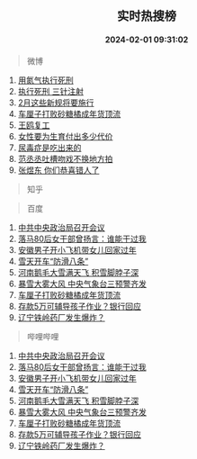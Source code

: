 <div align="center"><h2>实时热搜榜</h2><h4>2024-02-01 09:31:02</h4></div>

> 微博  

1. [用氮气执行死刑](https://s.weibo.com/weibo?q=%E7%94%A8%E6%B0%AE%E6%B0%94%E6%89%A7%E8%A1%8C%E6%AD%BB%E5%88%91&t=31&band_rank=1&Refer=top)<br />
2. [执行死刑 三针注射](https://s.weibo.com/weibo?q=%E6%89%A7%E8%A1%8C%E6%AD%BB%E5%88%91%20%E4%B8%89%E9%92%88%E6%B3%A8%E5%B0%84&t=31&band_rank=2&Refer=top)<br />
3. [2月这些新规将要施行](https://s.weibo.com/weibo?q=%232%E6%9C%88%E8%BF%99%E4%BA%9B%E6%96%B0%E8%A7%84%E5%B0%86%E8%A6%81%E6%96%BD%E8%A1%8C%23&t=31&band_rank=3&Refer=top)<br />
4. [车厘子打败砂糖橘成年货顶流](https://s.weibo.com/weibo?q=%23%E8%BD%A6%E5%8E%98%E5%AD%90%E6%89%93%E8%B4%A5%E7%A0%82%E7%B3%96%E6%A9%98%E6%88%90%E5%B9%B4%E8%B4%A7%E9%A1%B6%E6%B5%81%23&t=31&band_rank=4&Refer=top)<br />
5. [王鸥复工](https://s.weibo.com/weibo?q=%23%E7%8E%8B%E9%B8%A5%E5%A4%8D%E5%B7%A5%23&t=31&band_rank=5&Refer=top)<br />
6. [女性要为生育付出多少代价](https://s.weibo.com/weibo?q=%23%E5%A5%B3%E6%80%A7%E8%A6%81%E4%B8%BA%E7%94%9F%E8%82%B2%E4%BB%98%E5%87%BA%E5%A4%9A%E5%B0%91%E4%BB%A3%E4%BB%B7%23&t=31&band_rank=6&Refer=top)<br />
7. [尿毒症是吃出来的](https://s.weibo.com/weibo?q=%23%E5%B0%BF%E6%AF%92%E7%97%87%E6%98%AF%E5%90%83%E5%87%BA%E6%9D%A5%E7%9A%84%23&t=31&band_rank=7&Refer=top)<br />
8. [范丞丞吐槽吻戏不换地方拍](https://s.weibo.com/weibo?q=%E8%8C%83%E4%B8%9E%E4%B8%9E%E5%90%90%E6%A7%BD%E5%90%BB%E6%88%8F%E4%B8%8D%E6%8D%A2%E5%9C%B0%E6%96%B9%E6%8B%8D&t=31&band_rank=8&Refer=top)<br />
9. [张煜东 你们恭喜错人了](https://s.weibo.com/weibo?q=%E5%BC%A0%E7%85%9C%E4%B8%9C%20%E4%BD%A0%E4%BB%AC%E6%81%AD%E5%96%9C%E9%94%99%E4%BA%BA%E4%BA%86&t=31&band_rank=9&Refer=top)<br />

> 知乎  


> 百度  

1. [中共中央政治局召开会议](https://www.baidu.com/s?wd=%E4%B8%AD%E5%85%B1%E4%B8%AD%E5%A4%AE%E6%94%BF%E6%B2%BB%E5%B1%80%E5%8F%AC%E5%BC%80%E4%BC%9A%E8%AE%AE&sa=fyb_news&rsv_dl=fyb_news)<br />
2. [落马80后女干部曾扬言：谁能干过我](https://www.baidu.com/s?wd=%E8%90%BD%E9%A9%AC80%E5%90%8E%E5%A5%B3%E5%B9%B2%E9%83%A8%E6%9B%BE%E6%89%AC%E8%A8%80%EF%BC%9A%E8%B0%81%E8%83%BD%E5%B9%B2%E8%BF%87%E6%88%91&sa=fyb_news&rsv_dl=fyb_news)<br />
3. [安徽男子开小飞机带女儿回家过年](https://www.baidu.com/s?wd=%E5%AE%89%E5%BE%BD%E7%94%B7%E5%AD%90%E5%BC%80%E5%B0%8F%E9%A3%9E%E6%9C%BA%E5%B8%A6%E5%A5%B3%E5%84%BF%E5%9B%9E%E5%AE%B6%E8%BF%87%E5%B9%B4&sa=fyb_news&rsv_dl=fyb_news)<br />
4. [雪天开车“防滑八条”](https://www.baidu.com/s?wd=%E9%9B%AA%E5%A4%A9%E5%BC%80%E8%BD%A6%E2%80%9C%E9%98%B2%E6%BB%91%E5%85%AB%E6%9D%A1%E2%80%9D&sa=fyb_news&rsv_dl=fyb_news)<br />
5. [河南鹅毛大雪满天飞 积雪脚脖子深](https://www.baidu.com/s?wd=%E6%B2%B3%E5%8D%97%E9%B9%85%E6%AF%9B%E5%A4%A7%E9%9B%AA%E6%BB%A1%E5%A4%A9%E9%A3%9E+%E7%A7%AF%E9%9B%AA%E8%84%9A%E8%84%96%E5%AD%90%E6%B7%B1&sa=fyb_news&rsv_dl=fyb_news)<br />
6. [暴雪大雾大风 中央气象台三预警齐发](https://www.baidu.com/s?wd=%E6%9A%B4%E9%9B%AA%E5%A4%A7%E9%9B%BE%E5%A4%A7%E9%A3%8E+%E4%B8%AD%E5%A4%AE%E6%B0%94%E8%B1%A1%E5%8F%B0%E4%B8%89%E9%A2%84%E8%AD%A6%E9%BD%90%E5%8F%91&sa=fyb_news&rsv_dl=fyb_news)<br />
7. [车厘子打败砂糖橘成年货顶流](https://www.baidu.com/s?wd=%E8%BD%A6%E5%8E%98%E5%AD%90%E6%89%93%E8%B4%A5%E7%A0%82%E7%B3%96%E6%A9%98%E6%88%90%E5%B9%B4%E8%B4%A7%E9%A1%B6%E6%B5%81&sa=fyb_news&rsv_dl=fyb_news)<br />
8. [存款5万可辅导孩子作业？银行回应](https://www.baidu.com/s?wd=%E5%AD%98%E6%AC%BE5%E4%B8%87%E5%8F%AF%E8%BE%85%E5%AF%BC%E5%AD%A9%E5%AD%90%E4%BD%9C%E4%B8%9A%EF%BC%9F%E9%93%B6%E8%A1%8C%E5%9B%9E%E5%BA%94&sa=fyb_news&rsv_dl=fyb_news)<br />
9. [辽宁铁岭药厂发生爆炸？](https://www.baidu.com/s?wd=%E8%BE%BD%E5%AE%81%E9%93%81%E5%B2%AD%E8%8D%AF%E5%8E%82%E5%8F%91%E7%94%9F%E7%88%86%E7%82%B8%EF%BC%9F&sa=fyb_news&rsv_dl=fyb_news)<br />

> 哔哩哔哩  

1. [中共中央政治局召开会议](https://www.baidu.com/s?wd=%E4%B8%AD%E5%85%B1%E4%B8%AD%E5%A4%AE%E6%94%BF%E6%B2%BB%E5%B1%80%E5%8F%AC%E5%BC%80%E4%BC%9A%E8%AE%AE&sa=fyb_news&rsv_dl=fyb_news)<br />
2. [落马80后女干部曾扬言：谁能干过我](https://www.baidu.com/s?wd=%E8%90%BD%E9%A9%AC80%E5%90%8E%E5%A5%B3%E5%B9%B2%E9%83%A8%E6%9B%BE%E6%89%AC%E8%A8%80%EF%BC%9A%E8%B0%81%E8%83%BD%E5%B9%B2%E8%BF%87%E6%88%91&sa=fyb_news&rsv_dl=fyb_news)<br />
3. [安徽男子开小飞机带女儿回家过年](https://www.baidu.com/s?wd=%E5%AE%89%E5%BE%BD%E7%94%B7%E5%AD%90%E5%BC%80%E5%B0%8F%E9%A3%9E%E6%9C%BA%E5%B8%A6%E5%A5%B3%E5%84%BF%E5%9B%9E%E5%AE%B6%E8%BF%87%E5%B9%B4&sa=fyb_news&rsv_dl=fyb_news)<br />
4. [雪天开车“防滑八条”](https://www.baidu.com/s?wd=%E9%9B%AA%E5%A4%A9%E5%BC%80%E8%BD%A6%E2%80%9C%E9%98%B2%E6%BB%91%E5%85%AB%E6%9D%A1%E2%80%9D&sa=fyb_news&rsv_dl=fyb_news)<br />
5. [河南鹅毛大雪满天飞 积雪脚脖子深](https://www.baidu.com/s?wd=%E6%B2%B3%E5%8D%97%E9%B9%85%E6%AF%9B%E5%A4%A7%E9%9B%AA%E6%BB%A1%E5%A4%A9%E9%A3%9E+%E7%A7%AF%E9%9B%AA%E8%84%9A%E8%84%96%E5%AD%90%E6%B7%B1&sa=fyb_news&rsv_dl=fyb_news)<br />
6. [暴雪大雾大风 中央气象台三预警齐发](https://www.baidu.com/s?wd=%E6%9A%B4%E9%9B%AA%E5%A4%A7%E9%9B%BE%E5%A4%A7%E9%A3%8E+%E4%B8%AD%E5%A4%AE%E6%B0%94%E8%B1%A1%E5%8F%B0%E4%B8%89%E9%A2%84%E8%AD%A6%E9%BD%90%E5%8F%91&sa=fyb_news&rsv_dl=fyb_news)<br />
7. [车厘子打败砂糖橘成年货顶流](https://www.baidu.com/s?wd=%E8%BD%A6%E5%8E%98%E5%AD%90%E6%89%93%E8%B4%A5%E7%A0%82%E7%B3%96%E6%A9%98%E6%88%90%E5%B9%B4%E8%B4%A7%E9%A1%B6%E6%B5%81&sa=fyb_news&rsv_dl=fyb_news)<br />
8. [存款5万可辅导孩子作业？银行回应](https://www.baidu.com/s?wd=%E5%AD%98%E6%AC%BE5%E4%B8%87%E5%8F%AF%E8%BE%85%E5%AF%BC%E5%AD%A9%E5%AD%90%E4%BD%9C%E4%B8%9A%EF%BC%9F%E9%93%B6%E8%A1%8C%E5%9B%9E%E5%BA%94&sa=fyb_news&rsv_dl=fyb_news)<br />
9. [辽宁铁岭药厂发生爆炸？](https://www.baidu.com/s?wd=%E8%BE%BD%E5%AE%81%E9%93%81%E5%B2%AD%E8%8D%AF%E5%8E%82%E5%8F%91%E7%94%9F%E7%88%86%E7%82%B8%EF%BC%9F&sa=fyb_news&rsv_dl=fyb_news)<br />
